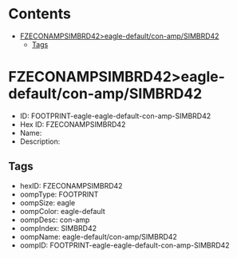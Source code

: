 



Contents
========

* [FZECONAMPSIMBRD42>eagle-default/con-amp/SIMBRD42](#fzeconampsimbrd42eagle-defaultcon-ampsimbrd42)
	* [Tags](#tags)

# FZECONAMPSIMBRD42>eagle-default/con-amp/SIMBRD42

- ID: FOOTPRINT-eagle-eagle-default-con-amp-SIMBRD42
- Hex ID: FZECONAMPSIMBRD42
- Name: 
- Description: 

## Tags

- hexID: FZECONAMPSIMBRD42
- oompType: FOOTPRINT
- oompSize: eagle
- oompColor: eagle-default
- oompDesc: con-amp
- oompIndex: SIMBRD42
- oompName: eagle-default/con-amp/SIMBRD42
- oompID: FOOTPRINT-eagle-eagle-default-con-amp-SIMBRD42
